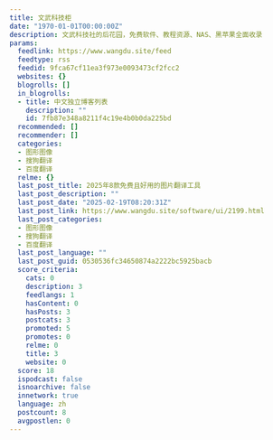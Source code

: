 ```yaml
---
title: 文武科技柜
date: "1970-01-01T00:00:00Z"
description: 文武科技社的后花园，免费软件、教程资源、NAS、黑苹果全面收录
params:
  feedlink: https://www.wangdu.site/feed
  feedtype: rss
  feedid: 9fca67cf11ea3f973e0093473cf2fcc2
  websites: {}
  blogrolls: []
  in_blogrolls:
  - title: 中文独立博客列表
    description: ""
    id: 7fb87e348a8211f4c19e4b0b0da225bd
  recommended: []
  recommender: []
  categories:
  - 图形图像
  - 搜狗翻译
  - 百度翻译
  relme: {}
  last_post_title: 2025年8款免费且好用的图片翻译工具
  last_post_description: ""
  last_post_date: "2025-02-19T08:20:31Z"
  last_post_link: https://www.wangdu.site/software/ui/2199.html
  last_post_categories:
  - 图形图像
  - 搜狗翻译
  - 百度翻译
  last_post_language: ""
  last_post_guid: 0530536fc34650874a2222bc5925bacb
  score_criteria:
    cats: 0
    description: 3
    feedlangs: 1
    hasContent: 0
    hasPosts: 3
    postcats: 3
    promoted: 5
    promotes: 0
    relme: 0
    title: 3
    website: 0
  score: 18
  ispodcast: false
  isnoarchive: false
  innetwork: true
  language: zh
  postcount: 8
  avgpostlen: 0
---
```


